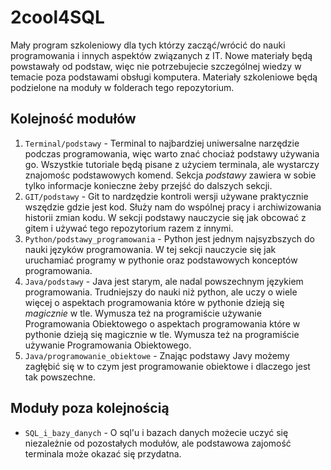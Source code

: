 # 2cool4SQL
Mały program szkoleniowy dla tych którzy zacząć/wrócić do nauki programowania i innych aspektów związanych z IT.
Nowe materiały będą powstawały od podstaw, więc nie potrzebujecie szczególnej wiedzy w temacie poza podstawami obsługi komputera. Materiały szkoleniowe będą podzielone na moduły w folderach tego repozytorium. 

## Kolejność modułów
1. `Terminal/podstawy` - Terminal to najbardziej uniwersalne narzędzie podczas programowania, więc warto znać chociaż podstawy używania go. Wszystkie tutoriale będą pisane z użyciem terminala, ale wystarczy znajomośc podstawowych komend. Sekcja *podstawy* zawiera w sobie tylko informacje konieczne żeby przejść do dalszych sekcji.
2. `GIT/podstawy` - Git to nardzędzie kontroli wersji używane praktycznie wszędzie gdzie jest kod. Służy nam do wspólnej pracy i archiwizowania historii zmian kodu. W sekcji podstawy nauczycie się jak obcować z gitem i używać tego repozytorium razem z innymi. 
3. `Python/podstawy_programowania` - Python jest jednym najsyzbszych do nauki języków programowania. W tej sekcji nauczycie się jak uruchamiać programy w pythonie oraz podstawowych konceptów programowania. 
4. `Java/podstawy` - Java jest starym, ale nadal powszechnym językiem programowania. Trudniejszy do nauki niż python, ale uczy o wiele więcej o aspektach programowania które w pythonie dzieją się *magicznie* w tle. Wymusza też na programiście używanie Programowania Obiektowego o aspektach programowania które w pythonie dzieją się magicznie w tle. Wymusza też na programiście używanie Programowania Obiektowego.
5. `Java/programowanie_obiektowe` - Znając podstawy Javy możemy zagłębić się w to czym jest programowanie obiektowe i dlaczego jest tak powszechne. 

## Moduły poza kolejnością
- `SQL_i_bazy_danych` - O sql'u i bazach danych możecie uczyć się niezależnie od pozostałych modułów, ale podstawowa zajomość terminala może okazać się przydatna. 
  